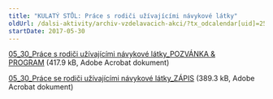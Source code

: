 ```yaml
---
title: "KULATÝ STŮL: Práce s rodiči užívajícími návykové látky"
oldUrl: /dalsi-aktivity/archiv-vzdelavacich-akci/?tx_odcalendar[uid]=252&cHash=5ea8eaddb67f09be6ba2872b41eedec2
startDate: 2017-05-30
---
```


<p><a href="https://www.ochrance.cz/uploads-import/projekt_ESF/00_2017_SEMINARE/05_30_Prace_s_rodici_uzivajicimi_navykove_latky_pozvanka___program.pdf" target="_blank">05_30_Práce s rodiči užívajícími návykové látky_POZVÁNKA &amp; PROGRAM</a> (417.9 kB, Adobe Acrobat dokument)</p>
<p><a href="https://www.ochrance.cz/uploads-import/projekt_ESF/00_2017_SEMINARE/05_30_Prace_s_rodici_uzivajicimi_navykove_latky_zapis.pdf" target="_blank">05_30_Práce se rodiči užívajícími návykové látky_ZÁPIS</a> (389.3 kB, Adobe Acrobat dokument)</p>
